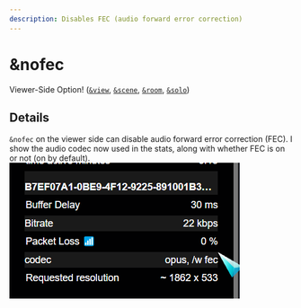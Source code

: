 ```yaml
---
description: Disables FEC (audio forward error correction)
---
```


# \&nofec

Viewer-Side Option! ([`&view`](../view-parameters/view.md), [`&scene`](../view-parameters/scene.md), [`&room`](../../general-settings/room.md), [`&solo`](../mixer-scene-parameters/and-solo.md))

## Details

&#x20;`&nofec` on the viewer side can disable audio forward error correction (FEC). I show the audio codec now used in the stats, along with whether FEC is on or not (on by default).\
![](<../../.gitbook/assets/image (2) (5).png>)
